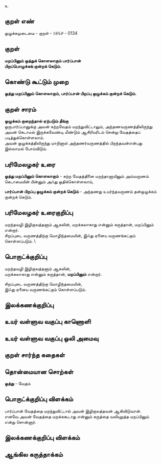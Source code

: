 உ

## குறள் எண் 

ஒழுக்கமுடைமை - குறள் - ௦௧௩௪ - 0134  

## குறள் 

**மறப்பினும் ஒத்துக் கொளலாகும் பார்ப்பான்  
பிறப்பொழுக்கங் குன்றக் கெடும்.** 

## கொண்டு கூட்டும் முறை

**ஓத்து மறப்பினும் கொளலாகும், பார்ப்பான் பிறப்பு ஒழுக்கம் குன்றக் கெடும்.** 

## குறள் சாரம் 

**ஒழுக்கம் குறைந்தால் ஏற்படும் தீங்கு**  
ஒருபார்ப்பானுக்கு அவன் கற்றவேதம் மறந்துவிட்டாலும், அந்தணவருணத்திலிருந்து அவன் கெடாமல் இருக்கவேண்டி மீண்டும் ஆசிரியரிடம் சென்று வேதத்தைப் படித்துக்கொள்ளலாம்.  
அவன் ஒழுக்கத்திலிருந்து மாறினால் அந்தணர்வருணத்தில் பிறந்தவன்என்பது இல்லாமல் போய்விடும்.  

## பரிமேலழகர் உரை

**ஓத்து மறப்பினும் கொளலாகும்** -  கற்ற வேதத்தினை மறந்தானாயினும் அவ்வருணம் கெடாமையின் பின்னும் அஃது ஓதிக்கொள்ளலாம்,  

**பார்ப்பான் பிறப்பு ஒழுக்கம் குன்றக் கெடும்** -  அந்தணது உயர்ந்தவருணம் தன்ஒழுக்கம் குன்றக் கெடும். 

## பரிமேலழகர் உரைகுறிப்பு   

மறந்தவழி இழிகுலத்தனாம் ஆகலின், மறக்கலாகாது என்னும் கருத்தான், மறப்பினும் என்றார்.  
சிறப்புடை வருணத்திற்கு மொழிந்தமையின், இஃது ஏனைய வருணங்கட்கும் கொள்ளப்படும்.   \

## பொருட்க்குறிப்பு 

மறந்தவழி இழிகுலத்தனாம் ஆகலின்,  
மறக்கலாகாது என்னும் கருத்தான், **மறப்பினும்** என்றார்.  

சிறப்புடை வருணத்திற்கு மொழிந்தமையின்,  
இஃது ஏனைய வருணங்கட்கும் கொள்ளப்படும்.  

## இலக்கணக்குறிப்பு  


## உயர் வள்ளுவ வகுப்பு காணொளி


## உயர் வள்ளுவ வகுப்பு ஒலி அமைவு 

 
## குறள் சார்ந்த கதைகள் 


## தொன்மையான சொற்கள்

**ஓத்து** - வேதம்   

## பொருட்க்குறிப்பு விளக்கம்

பார்ப்பான் வேதத்தை மறந்துவிட்டால் அவன் இழிகுலத்தவன் ஆகிவிடுவான்.   
எனவே அவன் வேதத்தை மறக்ககூடாது என்னும் கருத்தை வலியுறுத்த மறப்பினும் என்று சொன்னார்.  

## இலக்கணக்குறிப்பு விளக்கம்


## ஆங்கில கருத்தாக்கம் 


